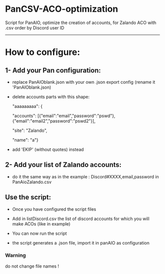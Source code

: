 # PanCSV-ACO-optimization
Script for PanAIO, optimize the creation of accounts, for Zalando ACO with .csv order by Discord user ID

------------------------------------------------------------

# How to configure:

## 1- Add your Pan configuration:

- replace PanAIOblank.json with your own .json export config (rename it 'PanAIOblank.json)

- delete accounts parts with this shape:  

    "aaaaaaaaa": {

    "accounts": [{"email":"email","password":"pswd"},{"email":"email2","password":"pswd2"}],

    "site": "Zalando",

    "name": "a"}
    
- add 'EKIP' (without quotes) instead

## 2- Add your list of Zalando accounts:

- do it the same way as in the example : Discord#XXXX,email,password in PanAioZalando.csv

## Use the script:

- Once you have configured the script files

- Add in listDiscord.csv the list of discord accounts for which you will make ACOs (like in example)

- You can now run the script 

- the script generates a .json file, import it in panAIO as configuration

### Warning
do not change file names !
